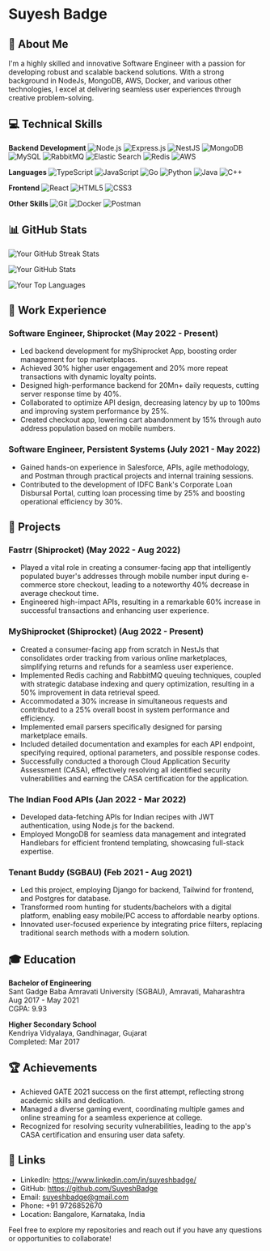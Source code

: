 # Suyesh Badge

## 👋 About Me

I'm a highly skilled and innovative Software Engineer with a passion for developing robust and scalable backend solutions. With a strong background in NodeJs, MongoDB, AWS, Docker, and various other technologies, I excel at delivering seamless user experiences through creative problem-solving.

## 💻 Technical Skills

**Backend Development**
![Node.js](https://img.shields.io/badge/-Node.js-339933?style=flat-square&logo=Node.js&logoColor=white)
![Express.js](https://img.shields.io/badge/-Express.js-000000?style=flat-square&logo=Express&logoColor=white)
![NestJS](https://img.shields.io/badge/-NestJS-E0234E?style=flat-square&logo=NestJS&logoColor=white)
![MongoDB](https://img.shields.io/badge/-MongoDB-47A248?style=flat-square&logo=MongoDB&logoColor=white)
![MySQL](https://img.shields.io/badge/-MySQL-4479A1?style=flat-square&logo=MySQL&logoColor=white)
![RabbitMQ](https://img.shields.io/badge/-RabbitMQ-FF6600?style=flat-square&logo=RabbitMQ&logoColor=white)
![Elastic Search](https://img.shields.io/badge/-Elastic%20Search-005571?style=flat-square&logo=Elastic%20Search&logoColor=white)
![Redis](https://img.shields.io/badge/-Redis-DC382D?style=flat-square&logo=Redis&logoColor=white)
![AWS](https://img.shields.io/badge/-AWS-232F3E?style=flat-square&logo=Amazon%20AWS&logoColor=white)

**Languages**
![TypeScript](https://img.shields.io/badge/-TypeScript-3178C6?style=flat-square&logo=TypeScript&logoColor=white)
![JavaScript](https://img.shields.io/badge/-JavaScript-F7DF1E?style=flat-square&logo=JavaScript&logoColor=black)
![Go](https://img.shields.io/badge/-Go-00ADD8?style=flat-square&logo=Go&logoColor=white)
![Python](https://img.shields.io/badge/-Python-3776AB?style=flat-square&logo=Python&logoColor=white)
![Java](https://img.shields.io/badge/-Java-007396?style=flat-square&logo=Java&logoColor=white)
![C++](https://img.shields.io/badge/-C++-00599C?style=flat-square&logo=C%2B%2B&logoColor=white)

**Frontend**
![React](https://img.shields.io/badge/-React-61DAFB?style=flat-square&logo=React&logoColor=black)
![HTML5](https://img.shields.io/badge/-HTML5-E34F26?style=flat-square&logo=HTML5&logoColor=white)
![CSS3](https://img.shields.io/badge/-CSS3-1572B6?style=flat-square&logo=CSS3&logoColor=white)

**Other Skills**
![Git](https://img.shields.io/badge/-Git-F05032?style=flat-square&logo=Git&logoColor=white)
![Docker](https://img.shields.io/badge/-Docker-2496ED?style=flat-square&logo=Docker&logoColor=white)
![Postman](https://img.shields.io/badge/-Postman-FF6C37?style=flat-square&logo=Postman&logoColor=white)

## 📊 GitHub Stats

![Your GitHub Streak Stats](https://github-readme-streak-stats.herokuapp.com?user=SuyeshBadge&theme=dark&hide_border=true)

![Your GitHub Stats](https://github-readme-stats.vercel.app/api?username=SuyeshBadge&show_icons=true&theme=dark)

![Your Top Languages](https://github-readme-stats.vercel.app/api/top-langs/?username=SuyeshBadge&layout=compact&theme=dark)


## 💼 Work Experience

### Software Engineer, Shiprocket (May 2022 - Present)

- Led backend development for myShiprocket App, boosting order management for top marketplaces.
- Achieved 30% higher user engagement and 20% more repeat transactions with dynamic loyalty points.
- Designed high-performance backend for 20Mn+ daily requests, cutting server response time by 40%.
- Collaborated to optimize API design, decreasing latency by up to 100ms and improving system performance by 25%.
- Created checkout app, lowering cart abandonment by 15% through auto address population based on mobile numbers.

### Software Engineer, Persistent Systems (July 2021 - May 2022)

- Gained hands-on experience in Salesforce, APIs, agile methodology, and Postman through practical projects and internal training sessions.
- Contributed to the development of IDFC Bank's Corporate Loan Disbursal Portal, cutting loan processing time by 25% and boosting operational efficiency by 30%.

## 🚀 Projects

### Fastrr (Shiprocket) (May 2022 - Aug 2022)

- Played a vital role in creating a consumer-facing app that intelligently populated buyer's addresses through mobile number input during e-commerce store checkout, leading to a noteworthy 40% decrease in average checkout time.
- Engineered high-impact APIs, resulting in a remarkable 60% increase in successful transactions and enhancing user experience.

### MyShiprocket (Shiprocket) (Aug 2022 - Present)

- Created a consumer-facing app from scratch in NestJs that consolidates order tracking from various online marketplaces, simplifying returns and refunds for a seamless user experience.
- Implemented Redis caching and RabbitMQ queuing techniques, coupled with strategic database indexing and query optimization, resulting in a 50% improvement in data retrieval speed.
- Accommodated a 30% increase in simultaneous requests and contributed to a 25% overall boost in system performance and efficiency.
- Implemented email parsers specifically designed for parsing marketplace emails.
- Included detailed documentation and examples for each API endpoint, specifying required, optional parameters, and possible response codes.
- Successfully conducted a thorough Cloud Application Security Assessment (CASA), effectively resolving all identified security vulnerabilities and earning the CASA certification for the application.

### The Indian Food APIs (Jan 2022 - Mar 2022)

- Developed data-fetching APIs for Indian recipes with JWT authentication, using Node.js for the backend.
- Employed MongoDB for seamless data management and integrated Handlebars for efficient frontend templating, showcasing full-stack expertise.

### Tenant Buddy (SGBAU) (Feb 2021 - Aug 2021)

- Led this project, employing Django for backend, Tailwind for frontend, and Postgres for database.
- Transformed room hunting for students/bachelors with a digital platform, enabling easy mobile/PC access to affordable nearby options.
- Innovated user-focused experience by integrating price filters, replacing traditional search methods with a modern solution.

## 🎓 Education

**Bachelor of Engineering**  
Sant Gadge Baba Amravati University (SGBAU), Amravati, Maharashtra  
Aug 2017 - May 2021  
CGPA: 9.93

**Higher Secondary School**  
Kendriya Vidyalaya, Gandhinagar, Gujarat  
Completed: Mar 2017

## 🏆 Achievements

- Achieved GATE 2021 success on the first attempt, reflecting strong academic skills and dedication.
- Managed a diverse gaming event, coordinating multiple games and online streaming for a seamless experience at college.
- Recognized for resolving security vulnerabilities, leading to the app's CASA certification and ensuring user data safety.

## 🔗 Links

- LinkedIn: https://www.linkedin.com/in/suyeshbadge/
- GitHub: https://github.com/SuyeshBadge
- Email: suyeshbadge@gmail.com
- Phone: +91 9726852670
- Location: Bangalore, Karnataka, India
  
Feel free to explore my repositories and reach out if you have any questions or opportunities to collaborate!
